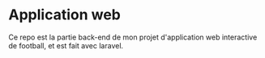 # Application web

Ce repo est la partie back-end de mon projet d'application web interactive de football, et est fait avec laravel. 
